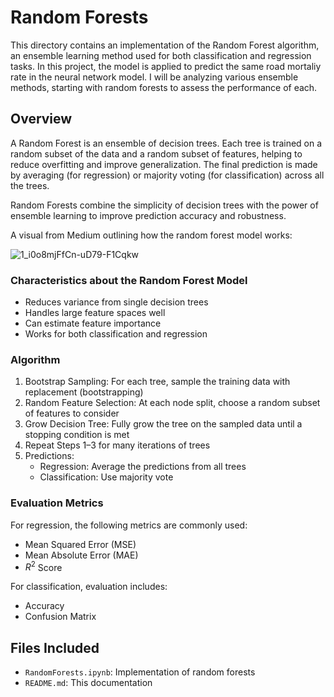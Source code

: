 # Random Forests

This directory contains an implementation of the Random Forest algorithm, an ensemble learning method used for both classification and regression tasks. In this project, the model is applied to predict the same road mortaliy rate in the neural network model. I will be analyzing various ensemble methods, starting with random forests to assess the performance of each.

## Overview

A Random Forest is an ensemble of decision trees. Each tree is trained on a random subset of the data and a random subset of features, helping to reduce overfitting and improve generalization. The final prediction is made by averaging (for regression) or majority voting (for classification) across all the trees.

Random Forests combine the simplicity of decision trees with the power of ensemble learning to improve prediction accuracy and robustness.

A visual from Medium outlining how the random forest model works:

![1_i0o8mjFfCn-uD79-F1Cqkw](https://github.com/user-attachments/assets/34838461-ee45-40e5-8495-2d455d4cb442)

### Characteristics about the Random Forest Model

- Reduces variance from single decision trees
- Handles large feature spaces well
- Can estimate feature importance
- Works for both classification and regression

### Algorithm

1. Bootstrap Sampling: For each tree, sample the training data with replacement (bootstrapping)
2. Random Feature Selection: At each node split, choose a random subset of features to consider
3. Grow Decision Tree: Fully grow the tree on the sampled data until a stopping condition is met
4. Repeat Steps 1–3 for many iterations of trees
5. Predictions:
   - Regression: Average the predictions from all trees
   - Classification: Use majority vote

### Evaluation Metrics

For regression, the following metrics are commonly used:
- Mean Squared Error (MSE)
- Mean Absolute Error (MAE)
- ${R}^{2}$ Score

For classification, evaluation includes:
- Accuracy
- Confusion Matrix

## Files Included

- `RandomForests.ipynb`: Implementation of random forests
- `README.md`: This documentation
